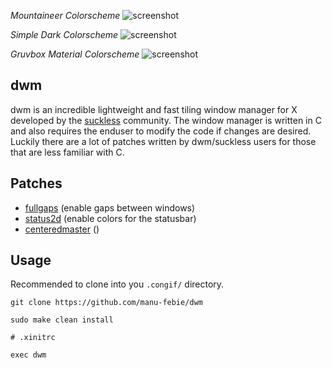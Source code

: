 *Mountaineer Colorscheme*
![screenshot](./screenshots/2020-12-15-011802_1920x1080_scrot.png)

*Simple Dark Colorscheme*
![screenshot](./screenshots/simple-dark-cs.png)

*Gruvbox Material Colorscheme*
![screenshot](./screenshots/dwm_ss.png)

dwm
-----

dwm is an incredible lightweight and fast tiling window manager for X developed by the [suckless](https://suckless.org/) community. The window manager is written in C and also requires the enduser to modify the code if changes are desired. Luckily there are a lot of patches written by dwm/suckless users for those that are less familiar with C.

Patches
-----

- [fullgaps](https://dwm.suckless.org/patches/fullgaps/dwm-fullgaps-6.2.diff) (enable gaps between windows)
- [status2d](https://dwm.suckless.org/patches/status2d/dwm-status2d-20200508-60bb3df.diff) (enable colors for the statusbar)
- [centeredmaster](https://dwm.suckless.org/patches/centeredmaster/dwm-centeredmaster-6.1.diff) ()


Usage
-----

Recommended to clone into you `.congif/` directory.

```
git clone https://github.com/manu-febie/dwm
```

```
sudo make clean install
```

```
# .xinitrc

exec dwm
```
